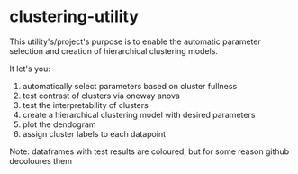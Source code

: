 # clustering-utility
This utility's/project's purpose is to enable the automatic parameter selection and creation of hierarchical clustering models.

It let's you:
  1) automatically select parameters based on cluster fullness
  2) test contrast of clusters via oneway anova
  3) test the interpretability of clusters
  4) create a hierarchical clustering model with desired parameters
  5) plot the dendogram
  6) assign cluster labels to each datapoint

Note: dataframes with test results are coloured, but for some reason github decoloures them
